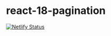 # react-18-pagination

[![Netlify Status](https://api.netlify.com/api/v1/badges/290a44db-dcfe-43bd-b71e-dbc9c2c846de/deploy-status)](https://app.netlify.com/sites/react-18-pagination/deploys)
